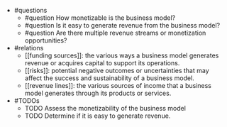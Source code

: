- #questions
	- #question How monetizable is the business model?
	- #question Is it easy to generate revenue from the business model?
	- #question Are there multiple revenue streams or monetization opportunities?
- #relations
	- [[funding sources]]: the various ways a business model generates revenue or acquires capital to support its operations.
	- [[risks]]: potential negative outcomes or uncertainties that may affect the success and sustainability of a business model.
	- [[revenue lines]]: the various sources of income that a business model generates through its products or services.
- #TODOs
	- TODO Assess the monetizability of the business model
	- TODO  Determine if it is easy to generate revenue.

